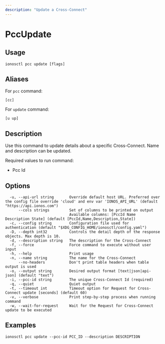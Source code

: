 ```yaml
---
description: "Update a Cross-Connect"
---
```


# PccUpdate

## Usage

```text
ionosctl pcc update [flags]
```

## Aliases

For `pcc` command:

```text
[cc]
```

For `update` command:

```text
[u up]
```

## Description

Use this command to update details about a specific Cross-Connect. Name and description can be updated.

Required values to run command:

* Pcc Id

## Options

```text
  -u, --api-url string       Override default host URL. Preferred over the config file override 'cloud' and env var 'IONOS_API_URL' (default "https://api.ionos.com")
      --cols strings         Set of columns to be printed on output 
                             Available columns: [PccId Name Description State] (default [PccId,Name,Description,State])
  -c, --config string        Configuration file used for authentication (default "$XDG_CONFIG_HOME/ionosctl/config.yaml")
  -D, --depth int32          Controls the detail depth of the response objects. Max depth is 10.
  -d, --description string   The description for the Cross-Connect
  -f, --force                Force command to execute without user input
  -h, --help                 Print usage
  -n, --name string          The name for the Cross-Connect
      --no-headers           Don't print table headers when table output is used
  -o, --output string        Desired output format [text|json|api-json] (default "text")
  -i, --pcc-id string        The unique Cross-Connect Id (required)
  -q, --quiet                Quiet output
  -t, --timeout int          Timeout option for Request for Cross-Connect update [seconds] (default 60)
  -v, --verbose              Print step-by-step process when running command
  -w, --wait-for-request     Wait for the Request for Cross-Connect update to be executed
```

## Examples

```text
ionosctl pcc update --pcc-id PCC_ID --description DESCRIPTION
```

